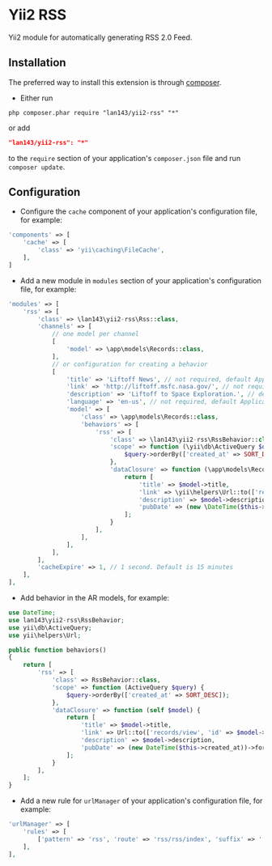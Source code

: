 Yii2 RSS
==========================
Yii2 module for automatically generating RSS 2.0 Feed.

Installation
------------
The preferred way to install this extension is through [composer](http://getcomposer.org/download/).

* Either run

```
php composer.phar require "lan143/yii2-rss" "*"
```

or add

```json
"lan143/yii2-rss": "*"
```

to the `require` section of your application's `composer.json` file and run `composer update`.

Configuration
-------------

* Configure the `cache` component of your application's configuration file, for example:

```php
'components' => [
    'cache' => [
        'class' => 'yii\caching\FileCache',
    ],
]
```


* Add a new module in `modules` section of your application's configuration file, for example:

```php
'modules' => [
    'rss' => [
        'class' => \lan143\yii2-rss\Rss::class,
        'channels' => [
            // one model per channel
            [
                'model' => \app\models\Records::class,
            ],
            // or configuration for creating a behavior
            [
                'title' => 'Liftoff News', // not required, default Application name 
                'link' => 'http://liftoff.msfc.nasa.gov/', // not required, default Url::home
                'description' => 'Liftoff to Space Exploration.', // default empty
                'language' => 'en-us', // not required, default Application language
                'model' => [
                    'class' => \app\models\Records::class,
                    'behaviors' => [
                        'rss' => [
                            'class' => \lan143\yii2-rss\RssBehavior::class,
                            'scope' => function (\yii\db\ActiveQuery $query) {
                                $query->orderBy(['created_at' => SORT_DESC]);
                            },
                            'dataClosure' => function (\app\models\Records $model) {
                                return [
                                    'title' => $model->title,
                                    'link' => \yii\helpers\Url::to(['records/view', 'id' => $model->id], true),
                                    'description' => $model->description,
                                    'pubDate' => (new \DateTime($this->created_at))->format(\DateTime::RFC822),
                                ];
                            }
                        ],
                    ],
                ],
            ],
        ],
        'cacheExpire' => 1, // 1 second. Default is 15 minutes
    ],
],
```

* Add behavior in the AR models, for example:

```php
use DateTime;
use lan143\yii2-rss\RssBehavior;
use yii\db\ActiveQuery;
use yii\helpers\Url;

public function behaviors()
{
    return [
        'rss' => [
            'class' => RssBehavior::class,
            'scope' => function (ActiveQuery $query) {
                $query->orderBy(['created_at' => SORT_DESC]);
            },
            'dataClosure' => function (self $model) {
                return [
                    'title' => $model->title,
                    'link' => Url::to(['records/view', 'id' => $model->id], true),
                    'description' => $model->description,
                    'pubDate' => (new DateTime($this->created_at))->format(DateTime::RFC822),
                ];
            }
        ],
    ];
}
```


* Add a new rule for `urlManager` of your application's configuration file, for example:

```php
'urlManager' => [
    'rules' => [
        ['pattern' => 'rss', 'route' => 'rss/rss/index', 'suffix' => '.xml'],
    ],
],
```